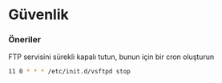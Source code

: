 # Güvenlik

### Öneriler

FTP servisini sürekli kapalı tutun, bunun için bir cron oluşturun
```bash
11 0 * * * /etc/init.d/vsftpd stop
```